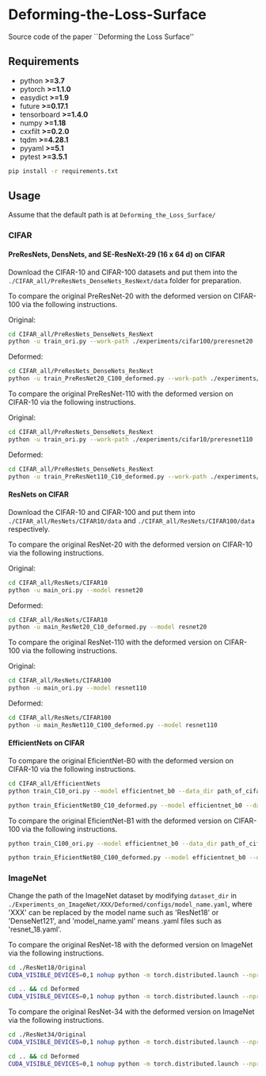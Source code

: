 # Deforming-the-Loss-Surface
Source code of the paper ``Deforming the Loss Surface''
## Requirements

- python **>=3.7**
- pytorch **>=1.1.0**
- easydict **>=1.9**
- future **>=0.17.1**
- tensorboard **>=1.4.0**
- numpy **>=1.18**
- cxxfilt **>=0.2.0**
- tqdm **>=4.28.1**
- pyyaml **>=5.1**
- pytest **>=3.5.1**

```bash
pip install -r requirements.txt
```
## Usage 
Assume that the default path is at `Deforming_the_Loss_Surface/`

### CIFAR
#### PreResNets, DensNets, and SE-ResNeXt-29 (16 x 64 d) on CIFAR
Download the CIFAR-10 and CIFAR-100 datasets and put them into the `./CIFAR_all/PreResNets_DenseNets_ResNext/data` folder for preparation. 

To compare the original PreResNet-20 with the deformed version on CIFAR-100 via the following instructions.

Original:
```bash
cd CIFAR_all/PreResNets_DenseNets_ResNext
python -u train_ori.py --work-path ./experiments/cifar100/preresnet20
```
Deformed:
```bash
cd CIFAR_all/PreResNets_DenseNets_ResNext
python -u train_PreResNet20_C100_deformed.py --work-path ./experiments/cifar100/preresnet20
```

To compare the original PreResNet-110 with the deformed version on CIFAR-10 via the following instructions.

Original:
```bash
cd CIFAR_all/PreResNets_DenseNets_ResNext
python -u train_ori.py --work-path ./experiments/cifar10/preresnet110
```
Deformed:
```bash
cd CIFAR_all/PreResNets_DenseNets_ResNext
python -u train_PreResNet110_C10_deformed.py --work-path ./experiments/cifar10/preresnet110
```
#### ResNets on CIFAR
Download the CIFAR-10 and CIFAR-100 and put them into `./CIFAR_all/ResNets/CIFAR10/data` and `./CIFAR_all/ResNets/CIFAR100/data` respectively. 

To compare the original ResNet-20 with the deformed version on CIFAR-10 via the following instructions.

Original:
```bash
cd CIFAR_all/ResNets/CIFAR10
python -u main_ori.py --model resnet20
```
Deformed:
```bash
cd CIFAR_all/ResNets/CIFAR10
python -u main_ResNet20_C10_deformed.py --model resnet20
```

To compare the original ResNet-110 with the deformed version on CIFAR-100 via the following instructions.

Original:
```bash
cd CIFAR_all/ResNets/CIFAR100
python -u main_ori.py --model resnet110
```
Deformed:
```bash
cd CIFAR_all/ResNets/CIFAR100
python -u main_ResNet110_C100_deformed.py --model resnet110
```
#### EfficientNets on CIFAR
To compare the original EficientNet-B0 with the deformed version on CIFAR-10 via the following instructions.
```bash
cd CIFAR_all/EfficientNets
python train_C10_ori.py --model efficientnet_b0 --data_dir path_of_cifar10_data
```
```bash
python train_EficientNetB0_C10_deformed.py --model efficientnet_b0 --data_dir path_of_cifar10_data
```
To compare the original EficientNet-B1 with the deformed version on CIFAR-100 via the following instructions.
```bash
python train_C100_ori.py --model efficientnet_b0 --data_dir path_of_cifar100_data
```
```bash
python train_EficientNetB0_C100_deformed.py --model efficientnet_b0 --data_dir path_of_cifar100_data
```
### ImageNet
Change the path of the ImageNet dataset by modifying `dataset_dir` in `./Experiments_on_ImageNet/XXX/Deformed/configs/model_name.yaml`, where 'XXX' can be replaced by the model name such as 'ResNet18' or 'DenseNet121', and 'model_name.yaml' means .yaml files such as 'resnet_18.yaml'.

To compare the original ResNet-18 with the deformed version on ImageNet via the following instructions.
```bash
cd ./ResNet18/Original
CUDA_VISIBLE_DEVICES=0,1 nohup python -m torch.distributed.launch --nproc_per_node 2 --master_port 9595 train.py --config configs/imagenet/resnet_18.yaml train.output_dir experiments/ori_resnet18_2gpus_120ep train.distributed True train.dataloader.pin_memory True > ori_resnet18_2gpus_120ep.txt 2>&1
```
```bash
cd .. && cd Deformed
CUDA_VISIBLE_DEVICES=0,1 nohup python -m torch.distributed.launch --nproc_per_node 2 --master_port 7658 train.py --config configs/imagenet/resnet_18.yaml train.output_dir experiments/deformed_resnet18_2gpus_120ep train.distributed True train.dataloader.pin_memory True > deformed_resnet18_2gpus_120ep.txt 2>&1
```

To compare the original ResNet-34 with the deformed version on ImageNet via the following instructions.
```bash
cd ./ResNet34/Original
CUDA_VISIBLE_DEVICES=0,1 nohup python -m torch.distributed.launch --nproc_per_node 2 --master_port 5632 train.py --config configs/imagenet/resnet_34.yaml train.output_dir experiments/ori_resnet34_2gpus_120ep train.distributed True train.dataloader.pin_memory True > ori_resnet34_2gpus_120ep.txt 2>&1
```
```bash
cd .. && cd Deformed
CUDA_VISIBLE_DEVICES=0,1 nohup python -m torch.distributed.launch --nproc_per_node 2 --master_port 9876 train.py --config configs/imagenet/resnet_34.yaml train.output_dir experiments/deformed_resnet34_2gpus_120ep train.distributed True train.dataloader.pin_memory True > deformed_resnet34_2gpus_120ep.txt 2>&1
```
